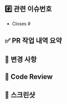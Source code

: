 ## #️⃣ 관련 이슈번호
- Closes #

## ✅ PR 작업 내역 요약
<!-- 해당 PR에서 작업한 내역을 요약해주세요. -->

## 📝 변경 사항
<!-- 변경 사항이나 추가 사항을 작성해주세요. -->

## 💬 Code Review
<!-- 코드 리뷰 시에 주요 확인 사항을 작성해주세요. -->

## 📸 스크린샷
<!-- 테스트한 내용을 스크린샷으로 첨부해주세요. -->
